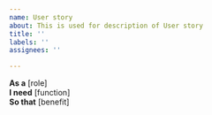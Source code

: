 ```yaml
---
name: User story
about: This is used for description of User story
title: ''
labels: ''
assignees: ''

---
```


**As a** [role]  
 **I need** [function]  
 **So that** [benefit]
